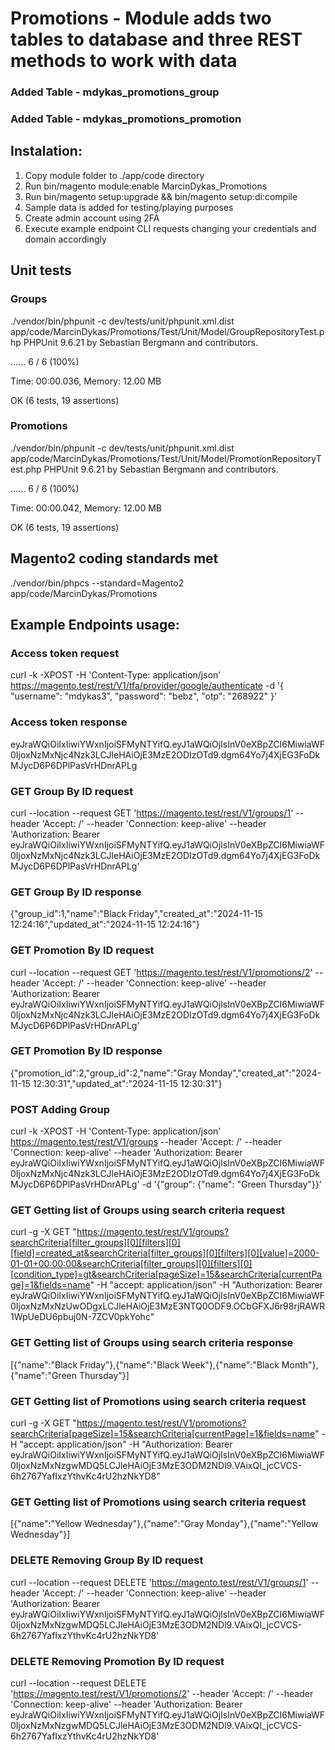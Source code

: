 # Promotions - Module adds two tables to database and three REST methods to work with data

### Added Table - mdykas_promotions_group
### Added Table - mdykas_promotions_promotion

## Instalation:

1. Copy module folder to ./app/code directory
2. Run bin/magento module:enable MarcinDykas_Promotions
3. Run bin/magento setup:upgrade && bin/magento setup:di:compile
4. Sample data is added for testing/playing purposes
5. Create admin account using 2FA
5. Execute example endpoint CLI requests changing your credentials and domain accordingly 

## Unit tests
### Groups
./vendor/bin/phpunit -c dev/tests/unit/phpunit.xml.dist app/code/MarcinDykas/Promotions/Test/Unit/Model/GroupRepositoryTest.php
PHPUnit 9.6.21 by Sebastian Bergmann and contributors.

......                                                                                                                                                                         6 / 6 (100%)

Time: 00:00.036, Memory: 12.00 MB

OK (6 tests, 19 assertions)

### Promotions
./vendor/bin/phpunit -c dev/tests/unit/phpunit.xml.dist app/code/MarcinDykas/Promotions/Test/Unit/Model/PromotionRepositoryTest.php
PHPUnit 9.6.21 by Sebastian Bergmann and contributors.

......                                                                                                                                                                         6 / 6 (100%)

Time: 00:00.042, Memory: 12.00 MB

OK (6 tests, 19 assertions)

## Magento2 coding standards met
./vendor/bin/phpcs --standard=Magento2 app/code/MarcinDykas/Promotions

## Example Endpoints usage:

### Access token request
curl -k -XPOST -H 'Content-Type: application/json' https://magento.test/rest/V1/tfa/provider/google/authenticate -d '{ "username": "mdykas3", "password": "bebz", "otp": "268922" }'

### Access token response
eyJraWQiOiIxIiwiYWxnIjoiSFMyNTYifQ.eyJ1aWQiOjIsInV0eXBpZCI6MiwiaWF0IjoxNzMxNjc4Nzk3LCJleHAiOjE3MzE2ODIzOTd9.dgm64Yo7j4XjEG3FoDkMJycD6P6DPlPasVrHDnrAPLg

### GET Group By ID request
curl --location --request GET 'https://magento.test/rest/V1/groups/1' --header 'Accept: /' --header 'Connection: keep-alive' --header 'Authorization: Bearer eyJraWQiOiIxIiwiYWxnIjoiSFMyNTYifQ.eyJ1aWQiOjIsInV0eXBpZCI6MiwiaWF0IjoxNzMxNjc4Nzk3LCJleHAiOjE3MzE2ODIzOTd9.dgm64Yo7j4XjEG3FoDkMJycD6P6DPlPasVrHDnrAPLg'

### GET Group By ID response
{"group_id":1,"name":"Black Friday","created_at":"2024-11-15 12:24:16","updated_at":"2024-11-15 12:24:16"}

### GET Promotion By ID request
curl --location --request GET 'https://magento.test/rest/V1/promotions/2' --header 'Accept: /' --header 'Connection: keep-alive' --header 'Authorization: Bearer eyJraWQiOiIxIiwiYWxnIjoiSFMyNTYifQ.eyJ1aWQiOjIsInV0eXBpZCI6MiwiaWF0IjoxNzMxNjc4Nzk3LCJleHAiOjE3MzE2ODIzOTd9.dgm64Yo7j4XjEG3FoDkMJycD6P6DPlPasVrHDnrAPLg'

### GET Promotion By ID response
{"promotion_id":2,"group_id":2,"name":"Gray Monday","created_at":"2024-11-15 12:30:31","updated_at":"2024-11-15 12:30:31"}

### POST Adding Group
curl -k -XPOST -H 'Content-Type: application/json' https://magento.test/rest/V1/groups --header 'Accept: /' --header 'Connection: keep-alive' --header 'Authorization: Bearer eyJraWQiOiIxIiwiYWxnIjoiSFMyNTYifQ.eyJ1aWQiOjIsInV0eXBpZCI6MiwiaWF0IjoxNzMxNjc4Nzk3LCJleHAiOjE3MzE2ODIzOTd9.dgm64Yo7j4XjEG3FoDkMJycD6P6DPlPasVrHDnrAPLg' -d '{"group": {"name": "Green Thursday"}}'

### GET Getting list of Groups using search criteria request
curl -g -X  GET "https://magento.test/rest/V1/groups?searchCriteria[filter_groups][0][filters][0][field]=created_at&searchCriteria[filter_groups][0][filters][0][value]=2000-01-01+00:00:00&searchCriteria[filter_groups][0][filters][0][condition_type]=gt&searchCriteria[pageSize]=15&searchCriteria[currentPage]=1&fields=name" -H "accept: application/json" -H "Authorization: Bearer eyJraWQiOiIxIiwiYWxnIjoiSFMyNTYifQ.eyJ1aWQiOjIsInV0eXBpZCI6MiwiaWF0IjoxNzMxNzUwODgxLCJleHAiOjE3MzE3NTQ0ODF9.OCbGFXJ6r98rjRAWR1WpUeDU6pbuj0N-7ZCV0pkYohc"

### GET Getting list of Groups using search criteria response
[{"name":"Black Friday"},{"name":"Black Week"},{"name":"Black Month"},{"name":"Green Thursday"}]

### GET Getting list of Promotions using search criteria request
curl -g -X  GET "https://magento.test/rest/V1/promotions?searchCriteria[pageSize]=15&searchCriteria[currentPage]=1&fields=name" -H "accept: application/json" -H "Authorization: Bearer eyJraWQiOiIxIiwiYWxnIjoiSFMyNTYifQ.eyJ1aWQiOjIsInV0eXBpZCI6MiwiaWF0IjoxNzMxNzgwMDQ5LCJleHAiOjE3MzE3ODM2NDl9.VAixQI_jcCVCS-6h2767YafIxzYthvKc4rU2hzNkYD8"

### GET Getting list of Promotions using search criteria request
[{"name":"Yellow Wednesday"},{"name":"Gray Monday"},{"name":"Yellow Wednesday"}]

### DELETE Removing Group By ID request
curl --location --request DELETE 'https://magento.test/rest/V1/groups/1' --header 'Accept: /' --header 'Connection: keep-alive' --header 'Authorization: Bearer eyJraWQiOiIxIiwiYWxnIjoiSFMyNTYifQ.eyJ1aWQiOjIsInV0eXBpZCI6MiwiaWF0IjoxNzMxNzgwMDQ5LCJleHAiOjE3MzE3ODM2NDl9.VAixQI_jcCVCS-6h2767YafIxzYthvKc4rU2hzNkYD8'

### DELETE Removing Promotion By ID request
curl --location --request DELETE 'https://magento.test/rest/V1/promotions/2' --header 'Accept: /' --header 'Connection: keep-alive' --header 'Authorization: Bearer eyJraWQiOiIxIiwiYWxnIjoiSFMyNTYifQ.eyJ1aWQiOjIsInV0eXBpZCI6MiwiaWF0IjoxNzMxNzgwMDQ5LCJleHAiOjE3MzE3ODM2NDl9.VAixQI_jcCVCS-6h2767YafIxzYthvKc4rU2hzNkYD8'



